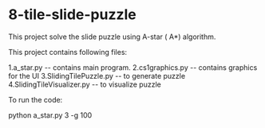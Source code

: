 # 8-tile-slide-puzzle

This project solve the slide puzzle using A-star ( A*) algorithm.

This project contains following files:

1.a_star.py  -- contains main program.
2.cs1graphics.py  -- contains graphics for the UI
3.SlidingTilePuzzle.py  --  to generate puzzle
4.SlidingTileVisualizer.py  -- to visualize puzzle 


To run the code:

python a_star.py 3 -g 100
